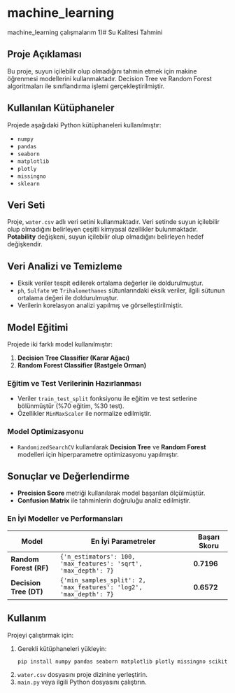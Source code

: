 # machine_learning
machine_learning çalışmalarım
1)# Su Kalitesi Tahmini

## Proje Açıklaması

Bu proje, suyun içilebilir olup olmadığını tahmin etmek için makine öğrenmesi modellerini kullanmaktadır. Decision Tree ve Random Forest algoritmaları ile sınıflandırma işlemi gerçekleştirilmiştir.

## Kullanılan Kütüphaneler

Projede aşağıdaki Python kütüphaneleri kullanılmıştır:

- `numpy`
- `pandas`
- `seaborn`
- `matplotlib`
- `plotly`
- `missingno`
- `sklearn`

## Veri Seti

Proje, `water.csv` adlı veri setini kullanmaktadır. Veri setinde suyun içilebilir olup olmadığını belirleyen çeşitli kimyasal özellikler bulunmaktadır. **Potability** değişkeni, suyun içilebilir olup olmadığını belirleyen hedef değişkendir.

## Veri Analizi ve Temizleme

- Eksik veriler tespit edilerek ortalama değerler ile doldurulmuştur.
- `ph`, `Sulfate` ve `Trihalomethanes` sütunlarındaki eksik veriler, ilgili sütunun ortalama değeri ile doldurulmuştur.
- Verilerin korelasyon analizi yapılmış ve görselleştirilmiştir.

## Model Eğitimi

Projede iki farklı model kullanılmıştır:

1. **Decision Tree Classifier (Karar Ağacı)**
2. **Random Forest Classifier (Rastgele Orman)**

### Eğitim ve Test Verilerinin Hazırlanması

- Veriler `train_test_split` fonksiyonu ile eğitim ve test setlerine bölünmüştür (%70 eğitim, %30 test).
- Özellikler `MinMaxScaler` ile normalize edilmiştir.

### Model Optimizasyonu

- `RandomizedSearchCV` kullanılarak **Decision Tree** ve **Random Forest** modelleri için hiperparametre optimizasyonu yapılmıştır.

## Sonuçlar ve Değerlendirme

- **Precision Score** metriği kullanılarak model başarıları ölçülmüştür.
- **Confusion Matrix** ile tahminlerin doğruluğu analiz edilmiştir.

### En İyi Modeller ve Performansları

| Model | En İyi Parametreler | Başarı Skoru |
|--------|--------------------|--------------|
| **Random Forest (RF)** | `{'n_estimators': 100, 'max_features': 'sqrt', 'max_depth': 7}` | **0.7196** |
| **Decision Tree (DT)** | `{'min_samples_split': 2, 'max_features': 'log2', 'max_depth': 7}` | **0.6572** |

## Kullanım

Projeyi çalıştırmak için:

1. Gerekli kütüphaneleri yükleyin:
   ```bash
   pip install numpy pandas seaborn matplotlib plotly missingno scikit-learn
   ```
2. `water.csv` dosyasını proje dizinine yerleştirin.
3. `main.py` veya ilgili Python dosyasını çalıştırın.

##


